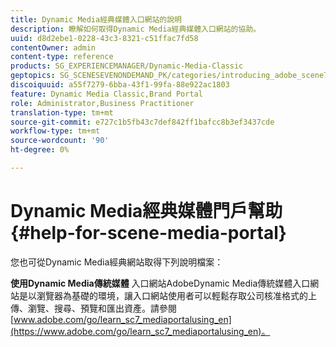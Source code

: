 ```yaml
---
title: Dynamic Media經典媒體入口網站的說明
description: 瞭解如何取得Dynamic Media經典媒體入口網站的協助。
uuid: d8d2ebe1-0228-43c3-8321-c51ffac7fd58
contentOwner: admin
content-type: reference
products: SG_EXPERIENCEMANAGER/Dynamic-Media-Classic
geptopics: SG_SCENESEVENONDEMAND_PK/categories/introducing_adobe_scene7
discoiquuid: a55f7279-6bba-43f1-99fa-88e922ac1803
feature: Dynamic Media Classic,Brand Portal
role: Administrator,Business Practitioner
translation-type: tm+mt
source-git-commit: e727c1b5fb43c7def842ff1bafcc8b3ef3437cde
workflow-type: tm+mt
source-wordcount: '90'
ht-degree: 0%

---
```



# Dynamic Media經典媒體門戶幫助{#help-for-scene-media-portal}

您也可從Dynamic Media經典網站取得下列說明檔案：

**使用Dynamic Media傳統媒體** 入口網站AdobeDynamic Media傳統媒體入口網站是以瀏覽器為基礎的環境，讓入口網站使用者可以輕鬆存取公司核准格式的上傳、瀏覽、搜尋、預覽和匯出資產。請參閱[www.adobe.com/go/learn_sc7_mediaportalusing_en](https://www.adobe.com/go/learn_sc7_mediaportalusing_en)。
